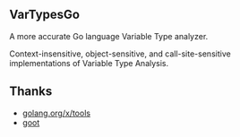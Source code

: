 ## VarTypesGo

A more accurate Go language Variable Type analyzer.

Context-insensitive, object-sensitive, and call-site-sensitive implementations of Variable Type Analysis.

## Thanks
- [golang.org/x/tools](https://pkg.go.dev/golang.org/x/tools)
- [goot](https://github.com/cokeBeer/goot)